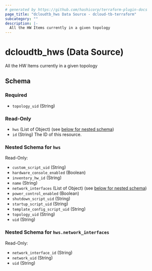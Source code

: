 ```yaml
---
# generated by https://github.com/hashicorp/terraform-plugin-docs
page_title: "dcloudtb_hws Data Source - dcloud-tb-terraform"
subcategory: ""
description: |-
  All the HW Items currently in a given topology
---
```


# dcloudtb_hws (Data Source)

All the HW Items currently in a given topology



<!-- schema generated by tfplugindocs -->
## Schema

### Required

- `topology_uid` (String)

### Read-Only

- `hws` (List of Object) (see [below for nested schema](#nestedatt--hws))
- `id` (String) The ID of this resource.

<a id="nestedatt--hws"></a>
### Nested Schema for `hws`

Read-Only:

- `custom_script_uid` (String)
- `hardware_console_enabled` (Boolean)
- `inventory_hw_id` (String)
- `name` (String)
- `network_interfaces` (List of Object) (see [below for nested schema](#nestedobjatt--hws--network_interfaces))
- `power_control_enabled` (Boolean)
- `shutdown_script_uid` (String)
- `startup_script_uid` (String)
- `template_config_script_uid` (String)
- `topology_uid` (String)
- `uid` (String)

<a id="nestedobjatt--hws--network_interfaces"></a>
### Nested Schema for `hws.network_interfaces`

Read-Only:

- `network_interface_id` (String)
- `network_uid` (String)
- `uid` (String)


